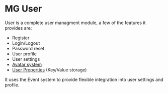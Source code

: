 # MG User

User is a complete user managment module, a few of the features it provides are:

 * Register
 * Login/Logout
 * Password reset
 * User profile
 * User settings
 * [Avatar system](avatar)
 * [User Properties](property) (Key/Value storage)

It uses the Event system to provide flexible integration into user settings and profile.